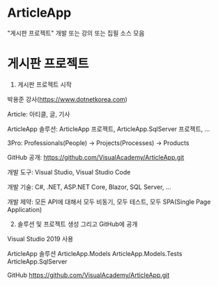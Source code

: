 # ArticleApp
"게시판 프로젝트" 개발 또는 강의 또는 집필 소스 모음

# 게시판 프로젝트

1. 게시판 프로젝트 시작

박용준 강사(https://www.dotnetkorea.com)

Article: 아티클, 글, 기사

ArticleApp 솔루션: ArticleApp 프로젝트, ArticleApp.SqlServer 프로젝트, ...

3Pro: Professionals(People) -> Projects(Processes) -> Products

GitHub 공개: https://github.com/VisualAcademy/ArticleApp.git

개발 도구: Visual Studio, Visual Studio Code

개발 기술: C#, .NET, ASP.NET Core, Blazor, SQL Server, ...

개발 제약: 모든 API에 대해서 모두 비동기, 모두 테스트, 모두 SPA(Single Page Application)

2. 솔루션 및 프로젝트 생성 그리고 GitHub에 공개

Visual Studio 2019 사용

ArticleApp 솔루션
    ArticleApp.Models
    ArticleApp.Models.Tests
    ArticleApp.SqlServer 

GitHub
    https://github.com/VisualAcademy/ArticleApp.git

